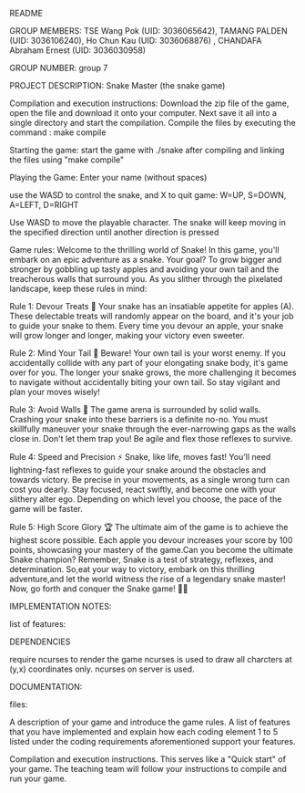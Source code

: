 README

GROUP MEMBERS: TSE Wang Pok (UID: 3036065642), TAMANG PALDEN (UID: 3036106240), Ho Chun Kau (UID: 3036068876) , CHANDAFA Abraham Ernest (UID: 3036030958)

GROUP NUMBER: group 7

PROJECT DESCRIPTION: Snake Master (the snake game)

Compilation and execution instructions:
Download the zip file of the game, open the file and download it onto your computer. Next save it all into a single directory and start the compilation.
Compile the files by executing the command : make compile

Starting the game: 
start the game with ./snake after compiling and linking the files using "make compile"

Playing the Game:
Enter your name (without spaces)

use the WASD to control the snake, and X to quit game:
W=UP,  S=DOWN,  A=LEFT,  D=RIGHT 

Use WASD to move the playable character. The snake will keep moving in the specified direction until another direction is pressed

Game rules:
Welcome to the thrilling world of Snake! In this game, you'll embark on an epic adventure as a snake. Your goal? To grow bigger and stronger by gobbling up tasty apples and avoiding your own tail and the treacherous walls that surround you.
As you slither through the pixelated landscape, keep these rules in mind:

Rule 1: Devour Treats 🍎
Your snake has an insatiable appetite for apples (A). These delectable treats will randomly appear on the board, and it's your job to guide your snake to them. Every time you devour an apple, your snake will grow longer and longer, making your victory even sweeter.

Rule 2: Mind Your Tail 🐍
Beware! Your own tail is your worst enemy. If you accidentally collide with any part of your elongating snake body, it's game over for you. The longer your snake grows, the more challenging it becomes to navigate without accidentally biting your own tail. So stay vigilant and plan your moves wisely!

Rule 3: Avoid Walls 🧱
The game arena is surrounded by solid walls. Crashing your snake into these barriers is a definite no-no. You must skillfully maneuver your snake through the ever-narrowing gaps as the walls close in. Don't let them trap you! Be agile and flex those reflexes to survive.

Rule 4: Speed and Precision ⚡️
Snake, like life, moves fast! You'll need lightning-fast reflexes to guide your snake around the obstacles and towards victory. Be precise in your movements, as a single wrong turn can cost you dearly. Stay focused, react swiftly, and become one with your slithery alter ego. Depending on which level you choose, the pace of the game will be faster.

Rule 5: High Score Glory 🏆
The ultimate aim of the game is to achieve the highest score possible. Each apple you devour increases your score by 100 points, showcasing your mastery of the game.Can you become the ultimate Snake champion?
Remember, Snake is a test of strategy, reflexes, and determination. So,eat your way to victory, embark on this thrilling adventure,and let the world witness the rise of a legendary snake master!
Now, go forth and conquer the Snake game! 🐍🍎

IMPLEMENTATION NOTES:

list of features:



DEPENDENCIES

require ncurses to render the game ncurses is used to draw all charcters at (y,x) coordinates only. ncurses on server is used.

DOCUMENTATION:

files:



A description of your game and introduce the game rules.
A list of features that you have implemented and explain how each coding element 1 to 5 listed under the coding requirements aforementioned support your features.

Compilation and execution instructions. This serves like a "Quick start" of your game. The teaching team will follow your instructions to compile and run your game.
